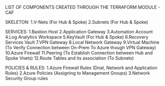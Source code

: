 LIST OF COMPONENTS CREATED THROUGH THE TERRAFORM MODULE - CAF

SKELETON: 1.V-Nets (For Hub & Spoke) 2.Subnets (For Hub & Spoke)

SERVICES: 1.Bastion Host 2.Application Gateway 3.Automation Account 4.Log Analytics Workspace 5.KeyVault (For Hub & Spoke) 6.Recovery Services Vault 7.VPN Gateway 8.Local Network Gateway 9.Virtual Machine (To Verify Connection between On-Prem To Azure though VPN Gateway) 10.Azure Firewall 11.Peering (To Establish Connection between Hub and Spoke Vnets) 12.Route Tables and its association (To Subnets)

POLICIES & RULES: 1.Azure Firewall Rules (Dnat, Network and Application Rules) 2.Azure Policies (Assigning to Management Groups) 3.Network Security Group rules
